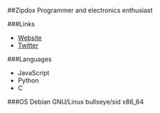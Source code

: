 ##Zipdox
Programmer and electronics enthusiast

###Links
- [Website](https://zipdox.net)
- [Twitter](https://twitter.com/zipdox)

###Languages
- JavaScript
- Python
- C

###OS
Debian GNU/Linux bullseye/sid x86_64
